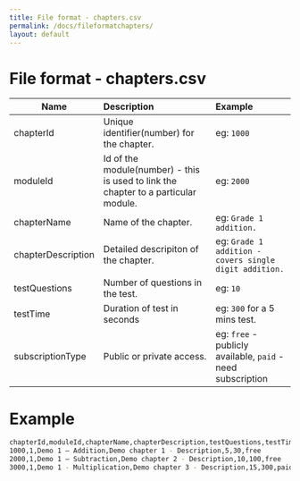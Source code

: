 ```yaml
---
title: File format - chapters.csv
permalink: /docs/fileformatchapters/
layout: default
---
```


# File format - chapters.csv

| Name        | Description           | Example  |
| ------------- |:-------------|:-----|
| chapterId      | Unique identifier(number) for the chapter.  | eg: `1000` |
| moduleId      | Id of the module(number) - this is used to link the chapter to a particular module.      |  eg: `2000` |
| chapterName | Name of the chapter.      |    eg: `Grade 1 addition.` |
| chapterDescription | Detailed descripiton of the chapter.      |    eg: `Grade 1 addition - covers single digit addition.` |
| testQuestions | Number of questions in the test.      |    eg: `10` |
| testTime | Duration of test in seconds      |    eg: `300` for a 5 mins test. |
| subscriptionType | Public or private access.      |    eg: `free` - publicly available, `paid` - need subscription |


# Example

``` bash
chapterId,moduleId,chapterName,chapterDescription,testQuestions,testTime,subscriptionType
1000,1,Demo 1 – Addition,Demo chapter 1 - Description,5,30,free
2000,1,Demo 1 – Subtraction,Demo chapter 2 - Description,10,100,free
3000,1,Demo 1 - Multiplication,Demo chapter 3 - Description,15,300,paid
```

